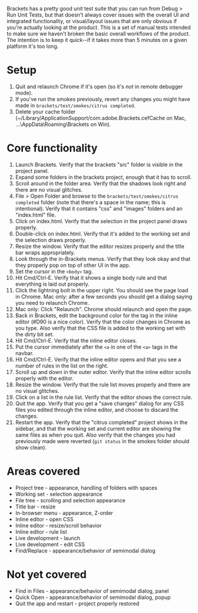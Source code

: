 Brackets has a pretty good unit test suite that you can run from Debug > Run Unit Tests, but that doesn't always cover issues with the overall UI and integrated functionality, or visual/layout issues that are only obvious if you're actually looking at the product. This is a set of manual tests intended to make sure we haven't broken the basic overall workflows of the product. The intention is to keep it quick--if it takes more than 5 minutes on a given platform it's too long.

Setup
=====

1. Quit and relaunch Chrome if it's open (so it's *not* in remote debugger mode).
2. If you've run the smokes previously, revert any changes you might have made in `brackets/test/smokes/citrus completed`.
3. Delete your cache folder (~/Library/ApplicationSupport/com.adobe.Brackets.cefCache on Mac, ...\AppData\Roaming\Brackets on Win).

Core functionality
==================

1. Launch Brackets. Verify that the brackets "src" folder is visible in the project panel.
2. Expand some folders in the brackets project, enough that it has to scroll.
3. Scroll around in the folder area. Verify that the shadows look right and there are no visual glitches.
4. File > Open Folder and browse to the `brackets/test/smokes/citrus completed` folder (note that there's a space in the name; this is intentional). Verify that it contains "css" and "images" folders and an "index.html" file.
5. Click on index.html. Verify that the selection in the project panel draws properly.
6. Double-click on index.html. Verify that it's added to the working set and the selection draws properly.
7. Resize the window. Verify that the editor resizes properly and the title bar wraps appropriately.
8. Look through the in-Brackets menus. Verify that they look okay and that they properly pop on top of other UI in the app.
9. Set the cursor in the `<body>` tag.
10. Hit Cmd/Ctrl-E. Verify that it shows a single body rule and that everything is laid out properly.
11. Click the lightning bolt in the upper right. You should see the page load in Chrome. Mac only: after a few seconds you should get a dialog saying you need to relaunch Chrome.
12. Mac only: Click "Relaunch". Chrome should relaunch and open the page.
13. Back in Brackets, edit the background color for the <body> tag in the inline editor (#D90 is a nice color). Verify that the color changes in Chrome as you type. Also verify that the CSS file is added to the working set with the dirty bit set.
14. Hit Cmd/Ctrl-E. Verify that the inline editor closes.
15. Put the cursor immediately after the `<a` in one of the `<a>` tags in the navbar.
16. Hit Cmd/Ctrl-E. Verify that the inline editor opens and that you see a number of rules in the list on the right.
17. Scroll up and down in the outer editor. Verify that the inline editor scrolls properly with the editor.
18. Resize the window. Verify that the rule list moves properly and there are no visual glitches.
19. Click on a list in the rule list. Verify that the editor shows the correct rule.
20. Quit the app. Verify that you get a "save changes" dialog for any CSS files you edited through the inline editor, and choose to discard the changes.
21. Restart the app. Verify that the "citrus completed" project shows in the sidebar, and that the working set and current editor are showing the same files as when you quit. Also verify that the changes you had previously made were reverted (`git status` in the smokes folder should show clean).

Areas covered
=============
* Project tree - appearance, handling of folders with spaces
* Working set - selection appearance
* File tree - scrolling and selection appearance
* Title bar - resize
* In-browser menu - appearance, Z-order
* Inline editor - open CSS
* Inline editor - resize/scroll behavior
* Inline editor - rule list
* Live development - launch
* Live development - edit CSS
* Find/Replace - appearance/behavior of semimodal dialog

Not yet covered
===============

* Find in Files - appearance/behavior of semimodal dialog, panel
* Quick Open - appearance/behavior of semimodal dialog, popup
* Quit the app and restart - project properly restored
